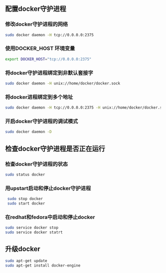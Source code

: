 ## 配置docker守护进程

### 修改docker守护进程的网络

```bash
sudo docker daemon -H tcp://0.0.0.0:2375
```

### 使用DOCKER_HOST 环境变量

```bash
export DOCKER_HOST="tcp://0.0.0.0:2375"
```

### 将docker守护进程绑定到非默认套接字

```bash
sudo docker daemon -H unix://home/docker/docker.sock
```

### 将docker进程绑定到多个地址

```bash
sudo docker daemon -H tcp://0.0.0.0:2375 -H unix://home/docker/docker.sock
```

### 开启docker守护进程的调试模式

```bash
sudo docker daemon -D
```
## 检查docker守护进程是否正在运行

### 检查docker守护进程的状态

```bash
sudo status docker
```

### 用upstart启动和停止docker守护进程

```bash
 sudo stop docker
 sudo start docker
```

### 在redhat和fedora中启动和停止docker

```bash
sudo service docker stop
sudo service docker statrt
```

## 升级docker

```bash
sudo apt-get update
sudo apt-get install docker-engine
```